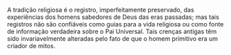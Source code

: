 ﻿A tradição religiosa é o registro, imperfeitamente preservado, das experiências dos homens sabedores de Deus das eras passadas; mas tais registros não são confiáveis como guias para a vida religiosa ou como fonte de informação verdadeira sobre o Pai Universal. Tais crenças antigas têm sido invariavelmente alteradas pelo fato de que o homem primitivo era um criador de mitos.